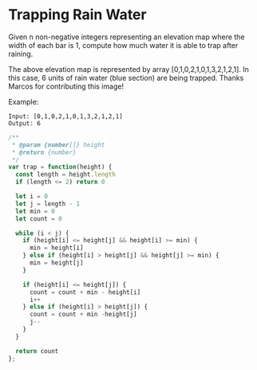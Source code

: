 # Trapping Rain Water

Given n non-negative integers representing an elevation map where the width of each bar is 1, compute how much water it is able to trap after raining.


The above elevation map is represented by array [0,1,0,2,1,0,1,3,2,1,2,1]. In this case, 6 units of rain water (blue section) are being trapped. Thanks Marcos for contributing this image!

Example:

    Input: [0,1,0,2,1,0,1,3,2,1,2,1]
    Output: 6


```JavaScript
/**
 * @param {number[]} height
 * @return {number}
 */
var trap = function(height) {
  const length = height.length
  if (length <= 2) return 0

  let i = 0
  let j = length - 1
  let min = 0
  let count = 0

  while (i < j) {
    if (height[i] <= height[j] && height[i] >= min) {
      min = height[i]
    } else if (height[i] > height[j] && height[j] >= min) {
      min = height[j]
    }

    if (height[i] <= height[j]) {
      count = count + min - height[i]
      i++
    } else if (height[i] > height[j]) {
      count = count + min -height[j]
      j--
    }
  }

  return count
};
```